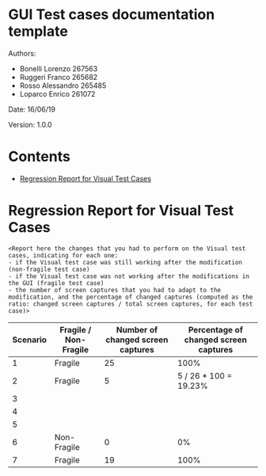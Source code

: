 # GUI Test cases documentation template

Authors:
* Bonelli Lorenzo 267563  
* Ruggeri Franco 265682  
* Rosso Alessandro 265485  
* Loparco Enrico 261072  

Date: 16/06/19

Version: 1.0.0

# Contents

- [Regression Report for Visual Test Cases](#fragility)



# Regression Report for Visual Test Cases

```
<Report here the changes that you had to perform on the Visual test cases, indicating for each one:
- if the Visual test case was still working after the modification (non-fragile test case)
- if the Visual test case was not working after the modifications in the GUI (fragile test case)
- the number of screen captures that you had to adapt to the modification, and the percentage of changed captures (computed as the ratio: changed screen captures / total screen captures, for each test case)>
```

| Scenario | Fragile / Non-Fragile | Number of changed screen captures | Percentage of changed screen captures |
| -------- | --------------------- | --------------------------------- | ------------------------------------- |
|     1     |            Fragile           |               25                    |           100%                            |
|     2     |            Fragile           |                5                   |      5 / 26 * 100 = 19.23%                                 |
|     3    |                       |                                   |                                       |
|     4     |                       |                                   |                                       |
|     5     |                       |                                   |                                       |
|     6     |           Non-Fragile            |                 0                  |                      0%                 |
|     7       |          Fragile             |                  19                 |                 100%                      |

